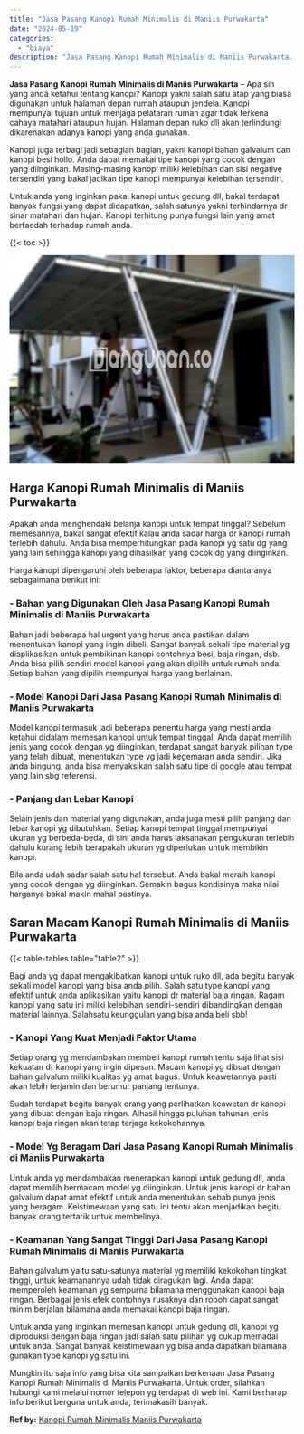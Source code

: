 ```yaml
---
title: "Jasa Pasang Kanopi Rumah Minimalis di Maniis Purwakarta"
date: "2024-05-19"
categories: 
  - "biaya"
description: "Jasa Pasang Kanopi Rumah Minimalis di Maniis Purwakarta. Mungkin itu saja info yang bisa kita sampaikan berkenaan Jasa Pasang Kanopi Rumah Minimalis di Manii..."
---
```


**Jasa Pasang Kanopi Rumah Minimalis di Maniis Purwakarta** – Apa sih yang anda ketahui tentang kanopi? Kanopi yakni salah satu atap yang biasa digunakan untuk halaman depan rumah ataupun jendela. Kanopi mempunyai tujuan untuk menjaga pelataran rumah agar tidak terkena cahaya matahari ataupun hujan. Halaman depan ruko dll akan terlindungi dikarenakan adanya kanopi yang anda gunakan.

Kanopi juga terbagi jadi sebagian bagian, yakni kanopi bahan galvalum dan kanopi besi hollo. Anda dapat memakai tipe kanopi yang cocok dengan yang diinginkan. Masing-masing kanopi miliki kelebihan dan sisi negative tersendiri yang bakal jadikan tipe kanopi mempunyai kelebihan tersendiri.

Untuk anda yang inginkan pakai kanopi untuk gedung dll, bakal terdapat banyak fungsi yang dapat didapatkan, salah satunya yakni terhindarnya dr sinar matahari dan hujan. Kanopi terhitung punya fungsi lain yang amat berfaedah terhadap rumah anda.

{{< toc >}}

![Jasa Pasang Kanopi Rumah Minimalis di Maniis Purwakarta](/images/harga-kanopi-minimalis-60.png)

## Harga Kanopi Rumah Minimalis di Maniis Purwakarta

Apakah anda menghendaki belanja kanopi untuk tempat tinggal? Sebelum memesannya, bakal sangat efektif kalau anda sadar harga dr kanopi rumah terlebih dahulu. Anda bisa memperhitungkan pada kanopi yg satu dg yang yang lain sehingga kanopi yang dihasilkan yang cocok dg yang diinginkan.

Harga kanopi dipengaruhi oleh beberapa faktor, beberapa diantaranya sebagaimana berikut ini:

### \- Bahan yang Digunakan Oleh Jasa Pasang Kanopi Rumah Minimalis di Maniis Purwakarta

Bahan jadi beberapa hal urgent yang harus anda pastikan dalam menentukan kanopi yang ingin dibeli. Sangat banyak sekali tipe material yg diaplikasikan untuk pembikinan kanopi contohnya besi, baja ringan, dsb. Anda bisa pilih sendiri model kanopi yang akan dipilih untuk rumah anda. Setiap bahan yang dipilih mempunyai harga yang berlainan.

### \- Model Kanopi Dari Jasa Pasang Kanopi Rumah Minimalis di Maniis Purwakarta

Model kanopi termasuk jadi beberapa penentu harga yang mesti anda ketahui didalam memesan kanopi untuk tempat tinggal. Anda dapat memilih jenis yang cocok dengan yg diinginkan, terdapat sangat banyak pilihan type yang telah dibuat, menentukan type yg jadi kegemaran anda sendiri. Jika anda bingung, anda bisa menyaksikan salah satu tipe di google atau tempat yang lain sbg referensi.

### \- Panjang dan Lebar Kanopi

Selain jenis dan material yang digunakan, anda juga mesti pilih panjang dan lebar kanopi yg dibutuhkan. Setiap kanopi tempat tinggal mempunyai ukuran yg berbeda-beda, di sini anda harus laksanakan pengukuran terlebih dahulu kurang lebih berapakah ukuran yg diperlukan untuk membikin kanopi.

Bila anda udah sadar salah satu hal tersebut. Anda bakal meraih kanopi yang cocok dengan yg diinginkan. Semakin bagus kondisinya maka nilai harganya bakal makin mahal pastinya.

## Saran Macam Kanopi Rumah Minimalis di Maniis Purwakarta

{{< table-tables table="table2" >}}

Bagi anda yg dapat mengakibatkan kanopi untuk ruko dll, ada begitu banyak sekali model kanopi yang bisa anda pilih. Salah satu type kanopi yang efektif untuk anda aplikasikan yaitu kanopi dr material baja ringan. Ragam kanopi yang satu ini miliki kelebihan sendiri-sendiri dibandingkan dengan material lainnya. Salahsatu keunggulan yang bisa anda beli sbb!

### \- Kanopi Yang Kuat Menjadi Faktor Utama

Setiap orang yg mendambakan membeli kanopi rumah tentu saja lihat sisi kekuatan dr kanopi yang ingin dipesan. Macam kanopi yg dibuat dengan bahan galvalum miliki kualitas yg amat bagus. Untuk keawetannya pasti akan lebih terjamin dan berumur panjang tentunya.

Sudah terdapat begitu banyak orang yang perlihatkan keawetan dr kanopi yang dibuat dengan baja ringan. Alhasil hingga puluhan tahunan jenis kanopi baja ringan akan tetap terjaga kekokohannya.

### \- Model Yg Beragam Dari Jasa Pasang Kanopi Rumah Minimalis di Maniis Purwakarta

Untuk anda yg mendambakan menerapkan kanopi untuk gedung dll, anda dapat memilih bermacam model yg diinginkan. Untuk jenis kanopi dr bahan galvalum dapat amat efektif untuk anda menentukan sebab punya jenis yang beragam. Keistimewaan yang satu ini tentu akan menjadikan begitu banyak orang tertarik untuk membelinya.

### \- Keamanan Yang Sangat Tinggi Dari Jasa Pasang Kanopi Rumah Minimalis di Maniis Purwakarta

Bahan galvalum yaitu satu-satunya material yg memiliki kekokohan tingkat tinggi, untuk keamanannya udah tidak diragukan lagi. Anda dapat memperoleh keamanan yg sempurna bilamana menggunakan kanopi baja ringan. Berbagai jenis efek contohnya rusaknya dan roboh dapat sangat minim berjalan bilamana anda memakai kanopi baja ringan.

Untuk anda yang inginkan memesan kanopi untuk gedung dll, kanopi yg diproduksi dengan baja ringan jadi salah satu pilihan yg cukup memadai untuk anda. Sangat banyak keistimewaan yg bisa anda dapatkan bilamana gunakan type kanopi yg satu ini.

Mungkin itu saja info yang bisa kita sampaikan berkenaan Jasa Pasang Kanopi Rumah Minimalis di Maniis Purwakarta. Untuk order, silahkan hubungi kami melalui nomor telepon yg terdapat di web ini. Kami berharap info berikut berguna untuk anda, terimakasih banyak.

**Ref by:**  [Kanopi Rumah Minimalis Maniis Purwakarta](https://id.wikipedia.org/wiki/Kanopi)
